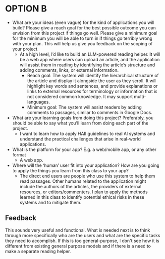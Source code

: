 # OPTION B

- What are your ideas (even vague) for the kind of applications you will build? Please give a reach goal for the best possible outcome you can envision from this project if things go well. Please give a minimum goal for the minimum you will be able to turn in if things go terribly wrong with your plan. This will help us give you feedback on the scoping of your project.
  - At a high level, I’d like to build an LLM-powered reading helper. It will be a web app where users can upload an article, and the application will assist them in reading by identifying the article’s structure and adding comments, links, or external information.
    - Reach goal: The system will identify the hierarchical structure of the article and display it alongside the user as they scroll. It will highlight key words and sentences, and provide explanations or links to external resources for terminology or information that is not considered common knowledge. It may support multi-languages.
    - Minimum goal: The system will assist readers by adding comments to passages, similar to comments in Google Docs.
- What are your learning goals from doing this project? Preferably, you should be able to say what you’ll learn from doing each part of the project.  
  - I want to learn how to apply HAII guidelines to real AI systems and understand the practical challenges that arise in real-world applications.
- What is the platform for your app? E.g. a web/mobile app, or any other format
  - A web app.
- Where will the ‘human’ user fit into your application? How are you going to apply the things you learn from this class to your app?  
  - The direct end users are people who use this system to help them read passages. Other humans related to the application might include the authors of the articles, the providers of external resources, or editors/commenters. I plan to apply the methods learned in this class to identify potential ethical risks in these systems and to mitigate them.

## Feedback

This sounds very useful and functional. What is needed next is to think through more specifically who are the users and what are the specific tasks they need to accomplish. If this is too general-purpose, I don't see how it is different from existing general purpose models and if there is a need to make a separate reading helper.
